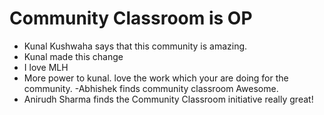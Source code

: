 # Community Classroom is OP

- Kunal Kushwaha says that this community is amazing.
- Kunal made this change
- I love MLH
- More power to kunal. love the work which your are doing for the community.
-Abhishek finds  community classroom Awesome.
- Anirudh Sharma finds the Community Classroom initiative really great!
